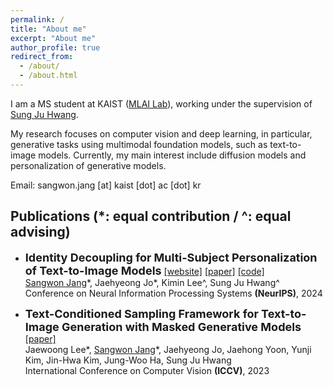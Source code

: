 ```yaml
---
permalink: /
title: "About me"
excerpt: "About me"
author_profile: true
redirect_from: 
  - /about/
  - /about.html
---
```


I am a MS student at KAIST ([MLAI Lab](https://www.mlai-kaist.com/)), working under the supervision of [Sung Ju Hwang](http://www.sungjuhwang.com/).

My research focuses on computer vision and deep learning, in particular, generative tasks using multimodal foundation models, such as text-to-image models. Currently, my main interest include diffusion models and personalization of generative models.

<!-- Here is my [CV](https://Dagwmon.github.io/files/CV.pdf). -->


Email: sangwon.jang [at] kaist [dot] ac [dot] kr <br>



## Publications (\*: equal contribution / ^: equal advising)
- <font size="4"><b>Identity Decoupling for Multi-Subject Personalization of Text-to-Image Models</b></font> [[website]](https://mudi-t2i.github.io/) [[paper]](https://arxiv.org/abs/2404.04243) [[code]](https://github.com/agwmon/MuDI)<br>
&#x200B;<U>Sangwon Jang</U>\*, Jaehyeong Jo\*, Kimin Lee^, Sung Ju Hwang^ <br>
<span> Conference on Neural Information Processing Systems **(NeurIPS)**, </span> 2024

- <font size="4"><b>Text-Conditioned Sampling Framework for Text-to-Image Generation with Masked Generative Models</b></font> [[paper]](https://openaccess.thecvf.com/content/ICCV2023/html/Lee_Text-Conditioned_Sampling_Framework_for_Text-to-Image_Generation_with_Masked_Generative_Models_ICCV_2023_paper.html) <br>
&#x200B;Jaewoong Lee\*, <U>Sangwon Jang</U>\*, Jaehyeong Jo, Jaehong Yoon, Yunji Kim, Jin-Hwa Kim, Jung-Woo Ha, Sung Ju Hwang <br> 
<span> International Conference on Computer Vision **(ICCV)**</span>, 2023